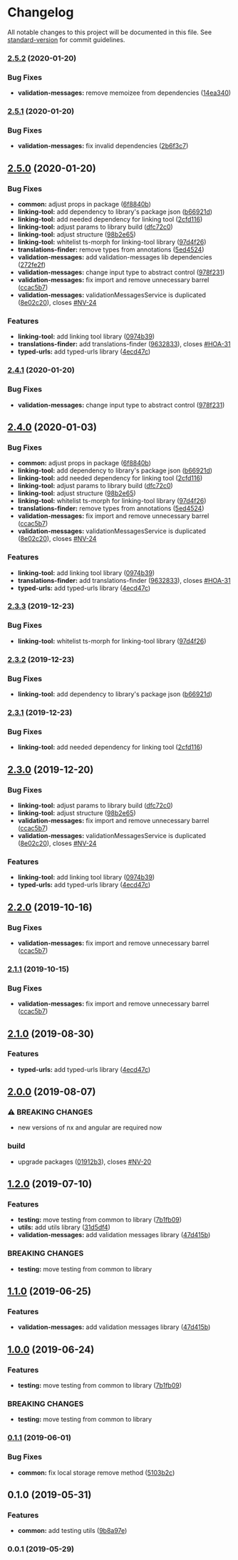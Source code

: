 # Changelog

All notable changes to this project will be documented in this file. See [standard-version](https://github.com/conventional-changelog/standard-version) for commit guidelines.

### [2.5.2](https://patryk.zielinski93.github.com/valueadd-poland/valueadd/compare/v2.5.1...v2.5.2) (2020-01-20)


### Bug Fixes

* **validation-messages:** remove memoizee from dependencies ([14ea340](https://patryk.zielinski93.github.com/valueadd-poland/valueadd/commit/14ea340))

### [2.5.1](https://patryk.zielinski93.github.com/valueadd-poland/valueadd/compare/v2.5.0...v2.5.1) (2020-01-20)


### Bug Fixes

* **validation-messages:** fix invalid dependencies ([2b6f3c7](https://patryk.zielinski93.github.com/valueadd-poland/valueadd/commit/2b6f3c7))

## [2.5.0](https://patryk.zielinski93.github.com/valueadd-poland/valueadd/compare/v2.0.0...v2.5.0) (2020-01-20)


### Bug Fixes

* **common:** adjust props in package ([6f8840b](https://patryk.zielinski93.github.com/valueadd-poland/valueadd/commit/6f8840b))
* **linking-tool:** add dependency to library's package json ([b66921d](https://patryk.zielinski93.github.com/valueadd-poland/valueadd/commit/b66921d))
* **linking-tool:** add needed dependency for linking tool ([2cfd116](https://patryk.zielinski93.github.com/valueadd-poland/valueadd/commit/2cfd116))
* **linking-tool:** adjust params to library build ([dfc72c0](https://patryk.zielinski93.github.com/valueadd-poland/valueadd/commit/dfc72c0))
* **linking-tool:** adjust structure ([98b2e65](https://patryk.zielinski93.github.com/valueadd-poland/valueadd/commit/98b2e65))
* **linking-tool:** whitelist ts-morph for linking-tool library ([97d4f26](https://patryk.zielinski93.github.com/valueadd-poland/valueadd/commit/97d4f26))
* **translations-finder:** remove types from annotations ([5ed4524](https://patryk.zielinski93.github.com/valueadd-poland/valueadd/commit/5ed4524))
* **validation-messages:** add validation-messages lib dependencies ([272fe2f](https://patryk.zielinski93.github.com/valueadd-poland/valueadd/commit/272fe2f))
* **validation-messages:** change input type to abstract control ([978f231](https://patryk.zielinski93.github.com/valueadd-poland/valueadd/commit/978f231))
* **validation-messages:** fix import and remove unnecessary barrel ([ccac5b7](https://patryk.zielinski93.github.com/valueadd-poland/valueadd/commit/ccac5b7))
* **validation-messages:** validationMessagesService is duplicated ([8e02c20](https://patryk.zielinski93.github.com/valueadd-poland/valueadd/commit/8e02c20)), closes [#NV-24](https://patryk.zielinski93.github.com/valueadd-poland/valueadd/issues/NV-24)


### Features

* **linking-tool:** add linking tool library ([0974b39](https://patryk.zielinski93.github.com/valueadd-poland/valueadd/commit/0974b39))
* **translations-finder:** add translations-finder ([9632833](https://patryk.zielinski93.github.com/valueadd-poland/valueadd/commit/9632833)), closes [#HOA-31](https://patryk.zielinski93.github.com/valueadd-poland/valueadd/issues/HOA-31)
* **typed-urls:** add typed-urls library ([4ecd47c](https://patryk.zielinski93.github.com/valueadd-poland/valueadd/commit/4ecd47c))

### [2.4.1](https://github.com-home///compare/v2.4.0...v2.4.1) (2020-01-20)


### Bug Fixes

* **validation-messages:** change input type to abstract control ([978f231](https://github.com-home///commit/978f231))

## [2.4.0](https://priv.github.com/valueadd-poland/valueadd/compare/v2.0.0...v2.4.0) (2020-01-03)


### Bug Fixes

* **common:** adjust props in package ([6f8840b](https://priv.github.com/valueadd-poland/valueadd/commit/6f8840b))
* **linking-tool:** add dependency to library's package json ([b66921d](https://priv.github.com/valueadd-poland/valueadd/commit/b66921d))
* **linking-tool:** add needed dependency for linking tool ([2cfd116](https://priv.github.com/valueadd-poland/valueadd/commit/2cfd116))
* **linking-tool:** adjust params to library build ([dfc72c0](https://priv.github.com/valueadd-poland/valueadd/commit/dfc72c0))
* **linking-tool:** adjust structure ([98b2e65](https://priv.github.com/valueadd-poland/valueadd/commit/98b2e65))
* **linking-tool:** whitelist ts-morph for linking-tool library ([97d4f26](https://priv.github.com/valueadd-poland/valueadd/commit/97d4f26))
* **translations-finder:** remove types from annotations ([5ed4524](https://priv.github.com/valueadd-poland/valueadd/commit/5ed4524))
* **validation-messages:** fix import and remove unnecessary barrel ([ccac5b7](https://priv.github.com/valueadd-poland/valueadd/commit/ccac5b7))
* **validation-messages:** validationMessagesService is duplicated ([8e02c20](https://priv.github.com/valueadd-poland/valueadd/commit/8e02c20)), closes [#NV-24](https://priv.github.com/valueadd-poland/valueadd/issues/NV-24)


### Features

* **linking-tool:** add linking tool library ([0974b39](https://priv.github.com/valueadd-poland/valueadd/commit/0974b39))
* **translations-finder:** add translations-finder ([9632833](https://priv.github.com/valueadd-poland/valueadd/commit/9632833)), closes [#HOA-31](https://priv.github.com/valueadd-poland/valueadd/issues/HOA-31)
* **typed-urls:** add typed-urls library ([4ecd47c](https://priv.github.com/valueadd-poland/valueadd/commit/4ecd47c))

### [2.3.3](https://github.com-home///compare/v2.0.0...v2.3.3) (2019-12-23)


### Bug Fixes

* **linking-tool:** whitelist ts-morph for linking-tool library ([97d4f26](https://github.com-home///commit/97d4f26))


### [2.3.2](https://github.com-home///compare/v2.0.0...v2.3.2) (2019-12-23)


### Bug Fixes

* **linking-tool:** add dependency to library's package json ([b66921d](https://github.com-home///commit/b66921d))


### [2.3.1](https://github.com-home///compare/v2.0.0...v2.3.1) (2019-12-23)


### Bug Fixes

* **linking-tool:** add needed dependency for linking tool ([2cfd116](https://github.com-home///commit/2cfd116))

## [2.3.0](https://github.com-home///compare/v2.0.0...v2.3.0) (2019-12-20)


### Bug Fixes

* **linking-tool:** adjust params to library build ([dfc72c0](https://github.com-home///commit/dfc72c0))
* **linking-tool:** adjust structure ([98b2e65](https://github.com-home///commit/98b2e65))
* **validation-messages:** fix import and remove unnecessary barrel ([ccac5b7](https://github.com-home///commit/ccac5b7))
* **validation-messages:** validationMessagesService is duplicated ([8e02c20](https://github.com-home///commit/8e02c20)), closes [#NV-24](https://github.com-home///issues/NV-24)


### Features

* **linking-tool:** add linking tool library ([0974b39](https://github.com-home///commit/0974b39))
* **typed-urls:** add typed-urls library ([4ecd47c](https://github.com-home///commit/4ecd47c))

## [2.2.0](https://priv.github.com/valueadd-poland/valueadd/compare/v2.0.0...v2.2.0) (2019-10-16)


### Bug Fixes

* **validation-messages:** fix import and remove unnecessary barrel ([ccac5b7](https://priv.github.com/valueadd-poland/valueadd/commit/ccac5b7))


### [2.1.1](https://priv.github.com/valueadd-poland/valueadd/compare/v2.0.0...v2.1.1) (2019-10-15)


### Bug Fixes

* **validation-messages:** fix import and remove unnecessary barrel ([ccac5b7](https://priv.github.com/valueadd-poland/valueadd/commit/ccac5b7))


## [2.1.0](https://priv.github.com/valueadd-poland/valueadd/compare/v2.0.0...v2.1.0) (2019-08-30)


### Features

* **typed-urls:** add typed-urls library ([4ecd47c](https://priv.github.com/valueadd-poland/valueadd/commit/4ecd47c))

## [2.0.0](https://patryk.zielinski93.github.com/valueadd-poland/valueadd/compare/v1.2.0...v2.0.0) (2019-08-07)


### ⚠ BREAKING CHANGES

* new versions of nx and angular are required now

### build

* upgrade packages ([01912b3](https://patryk.zielinski93.github.com/valueadd-poland/valueadd/commit/01912b3)), closes [#NV-20](https://patryk.zielinski93.github.com/valueadd-poland/valueadd/issues/NV-20)

## [1.2.0](https://patryk.zielinski93.github.com/valueadd-poland/valueadd/compare/v0.1.1...v1.2.0) (2019-07-10)


### Features

* **testing:** move testing from common to library ([7b1fb09](https://patryk.zielinski93.github.com/valueadd-poland/valueadd/commit/7b1fb09))
* **utils:** add utils library ([31d5df4](https://patryk.zielinski93.github.com/valueadd-poland/valueadd/commit/31d5df4))
* **validation-messages:** add validation messages library ([47d415b](https://patryk.zielinski93.github.com/valueadd-poland/valueadd/commit/47d415b))


### BREAKING CHANGES

* **testing:** move testing from common to library



## [1.1.0](https://priv.github.com/valueadd-poland/valueadd/compare/v1.0.0...v1.1.0) (2019-06-25)


### Features

* **validation-messages:** add validation messages library ([47d415b](https://priv.github.com/valueadd-poland/valueadd/commit/47d415b))



## [1.0.0](https://priv.github.com/valueadd-poland/valueadd/compare/v0.1.1...v1.0.0) (2019-06-24)


### Features

* **testing:** move testing from common to library ([7b1fb09](https://priv.github.com/valueadd-poland/valueadd/commit/7b1fb09))


### BREAKING CHANGES

* **testing:** move testing from common to library



### [0.1.1](https://github.com/valueadd-poland/valueadd/compare/v0.1.0...v0.1.1) (2019-06-01)


### Bug Fixes

* **common:** fix local storage remove method ([5103b2c](https://github.com/valueadd-poland/valueadd/commit/5103b2c))



## 0.1.0 (2019-05-31)


### Features

* **common:** add testing utils ([9b8a97e](https://patryk.zielinski93.github.com/valueadd-poland/valueadd/commit/9b8a97e))



### 0.0.1 (2019-05-29)
